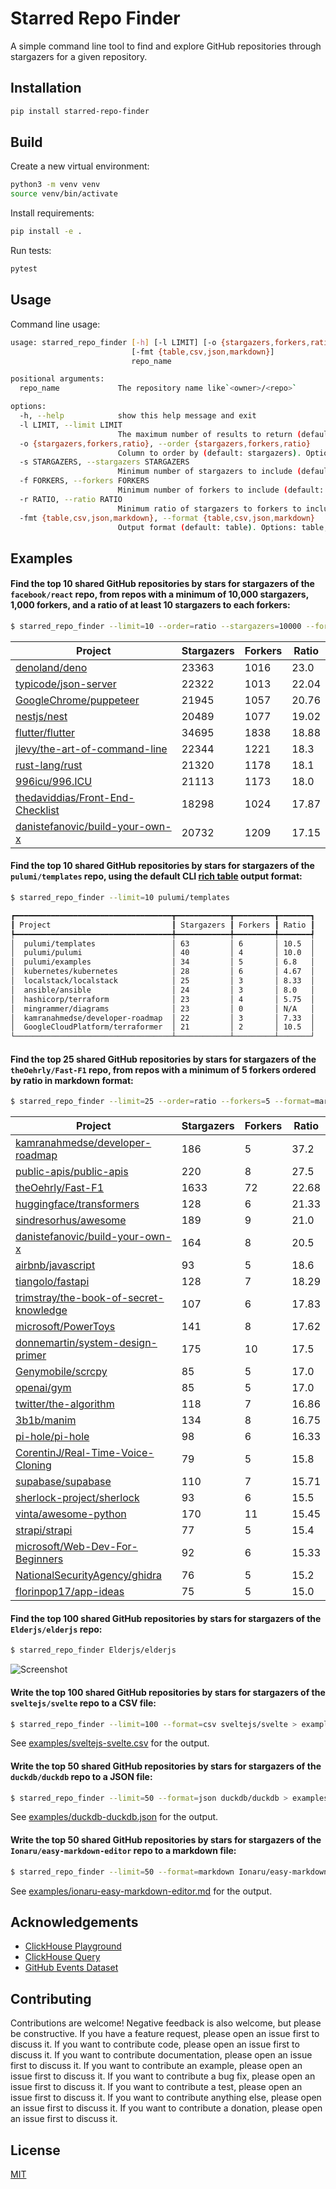 # Starred Repo Finder

A simple command line tool to find and explore GitHub repositories through stargazers for a given repository.

## Installation

```bash
pip install starred-repo-finder
```

## Build

Create a new virtual environment:

```bash
python3 -m venv venv
source venv/bin/activate
```

Install requirements:

```bash
pip install -e .
```

Run tests:

```bash
pytest
```

## Usage

Command line usage:

```bash
usage: starred_repo_finder [-h] [-l LIMIT] [-o {stargazers,forkers,ratio}] [-s STARGAZERS] [-f FORKERS] [-r RATIO]
                           [-fmt {table,csv,json,markdown}]
                           repo_name

positional arguments:
  repo_name             The repository name like`<owner>/<repo>`

options:
  -h, --help            show this help message and exit
  -l LIMIT, --limit LIMIT
                        The maximum number of results to return (default: 100)
  -o {stargazers,forkers,ratio}, --order {stargazers,forkers,ratio}
                        Column to order by (default: stargazers). Options: stargazers, forkers, ratio
  -s STARGAZERS, --stargazers STARGAZERS
                        Minimum number of stargazers to include (default: None)
  -f FORKERS, --forkers FORKERS
                        Minimum number of forkers to include (default: None)
  -r RATIO, --ratio RATIO
                        Minimum ratio of stargazers to forkers to include (default: None)
  -fmt {table,csv,json,markdown}, --format {table,csv,json,markdown}
                        Output format (default: table). Options: table, csv, json, markdown
```

## Examples

#### Find the top 10 shared GitHub repositories by stars for stargazers of the `facebook/react` repo, from repos with a minimum of 10,000 stargazers, 1,000 forkers, and a ratio of at least 10 stargazers to each forkers:

```bash
$ starred_repo_finder --limit=10 --order=ratio --stargazers=10000 --forkers=1000 --ratio=10 --format=markdown facebook/react
```

| Project | Stargazers | Forkers | Ratio |
|---|---|---|---|
| [denoland/deno](https://github.com/denoland/deno) | 23363 | 1016 | 23.0 |
| [typicode/json-server](https://github.com/typicode/json-server) | 22322 | 1013 | 22.04 |
| [GoogleChrome/puppeteer](https://github.com/GoogleChrome/puppeteer) | 21945 | 1057 | 20.76 |
| [nestjs/nest](https://github.com/nestjs/nest) | 20489 | 1077 | 19.02 |
| [flutter/flutter](https://github.com/flutter/flutter) | 34695 | 1838 | 18.88 |
| [jlevy/the-art-of-command-line](https://github.com/jlevy/the-art-of-command-line) | 22344 | 1221 | 18.3 |
| [rust-lang/rust](https://github.com/rust-lang/rust) | 21320 | 1178 | 18.1 |
| [996icu/996.ICU](https://github.com/996icu/996.ICU) | 21113 | 1173 | 18.0 |
| [thedaviddias/Front-End-Checklist](https://github.com/thedaviddias/Front-End-Checklist) | 18298 | 1024 | 17.87 |
| [danistefanovic/build-your-own-x](https://github.com/danistefanovic/build-your-own-x) | 20732 | 1209 | 17.15 |

#### Find the top 10 shared GitHub repositories by stars for stargazers of the `pulumi/templates` repo, using the default CLI [rich table](https://rich.readthedocs.io/en/stable/tables.html) output format:

```bash
$ starred_repo_finder --limit=10 pulumi/templates

┏━━━━━━━━━━━━━━━━━━━━━━━━━━━━━━━━━━━┳━━━━━━━━━━━━┳━━━━━━━━━┳━━━━━━━┓
┃ Project                           ┃ Stargazers ┃ Forkers ┃ Ratio ┃
┡━━━━━━━━━━━━━━━━━━━━━━━━━━━━━━━━━━━╇━━━━━━━━━━━━╇━━━━━━━━━╇━━━━━━━┩
│  pulumi/templates                 │ 63         │ 6       │ 10.5  │
│  pulumi/pulumi                    │ 40         │ 4       │ 10.0  │
│  pulumi/examples                  │ 34         │ 5       │ 6.8   │
│  kubernetes/kubernetes            │ 28         │ 6       │ 4.67  │
│  localstack/localstack            │ 25         │ 3       │ 8.33  │
│  ansible/ansible                  │ 24         │ 3       │ 8.0   │
│  hashicorp/terraform              │ 23         │ 4       │ 5.75  │
│  mingrammer/diagrams              │ 23         │ 0       │ N/A   │
│  kamranahmedse/developer-roadmap  │ 22         │ 3       │ 7.33  │
│  GoogleCloudPlatform/terraformer  │ 21         │ 2       │ 10.5  │
└───────────────────────────────────┴────────────┴─────────┴───────┘
```

#### Find the top 25 shared GitHub repositories by stars for stargazers of the `theOehrly/Fast-F1` repo, from repos with a minimum of 5 forkers ordered by ratio in markdown format:

```bash
$ starred_repo_finder --limit=25 --order=ratio --forkers=5 --format=markdown theOehrly/Fast-F1
```

| Project | Stargazers | Forkers | Ratio |
|---|---|---|---|
| [kamranahmedse/developer-roadmap](https://github.com/kamranahmedse/developer-roadmap) | 186 | 5 | 37.2 |
| [public-apis/public-apis](https://github.com/public-apis/public-apis) | 220 | 8 | 27.5 |
| [theOehrly/Fast-F1](https://github.com/theOehrly/Fast-F1) | 1633 | 72 | 22.68 |
| [huggingface/transformers](https://github.com/huggingface/transformers) | 128 | 6 | 21.33 |
| [sindresorhus/awesome](https://github.com/sindresorhus/awesome) | 189 | 9 | 21.0 |
| [danistefanovic/build-your-own-x](https://github.com/danistefanovic/build-your-own-x) | 164 | 8 | 20.5 |
| [airbnb/javascript](https://github.com/airbnb/javascript) | 93 | 5 | 18.6 |
| [tiangolo/fastapi](https://github.com/tiangolo/fastapi) | 128 | 7 | 18.29 |
| [trimstray/the-book-of-secret-knowledge](https://github.com/trimstray/the-book-of-secret-knowledge) | 107 | 6 | 17.83 |
| [microsoft/PowerToys](https://github.com/microsoft/PowerToys) | 141 | 8 | 17.62 |
| [donnemartin/system-design-primer](https://github.com/donnemartin/system-design-primer) | 175 | 10 | 17.5 |
| [Genymobile/scrcpy](https://github.com/Genymobile/scrcpy) | 85 | 5 | 17.0 |
| [openai/gym](https://github.com/openai/gym) | 85 | 5 | 17.0 |
| [twitter/the-algorithm](https://github.com/twitter/the-algorithm) | 118 | 7 | 16.86 |
| [3b1b/manim](https://github.com/3b1b/manim) | 134 | 8 | 16.75 |
| [pi-hole/pi-hole](https://github.com/pi-hole/pi-hole) | 98 | 6 | 16.33 |
| [CorentinJ/Real-Time-Voice-Cloning](https://github.com/CorentinJ/Real-Time-Voice-Cloning) | 79 | 5 | 15.8 |
| [supabase/supabase](https://github.com/supabase/supabase) | 110 | 7 | 15.71 |
| [sherlock-project/sherlock](https://github.com/sherlock-project/sherlock) | 93 | 6 | 15.5 |
| [vinta/awesome-python](https://github.com/vinta/awesome-python) | 170 | 11 | 15.45 |
| [strapi/strapi](https://github.com/strapi/strapi) | 77 | 5 | 15.4 |
| [microsoft/Web-Dev-For-Beginners](https://github.com/microsoft/Web-Dev-For-Beginners) | 92 | 6 | 15.33 |
| [NationalSecurityAgency/ghidra](https://github.com/NationalSecurityAgency/ghidra) | 76 | 5 | 15.2 |
| [florinpop17/app-ideas](https://github.com/florinpop17/app-ideas) | 75 | 5 | 15.0 |

#### Find the top 100 shared GitHub repositories by stars for stargazers of the `Elderjs/elderjs` repo:

```bash
$ starred_repo_finder Elderjs/elderjs
```

![Screenshot](https://github.com/tylercb/starred_repo_finder/raw/main/screenshot.png)

#### Write the top 100 shared GitHub repositories by stars for stargazers of the `sveltejs/svelte` repo to a CSV file:

```bash
$ starred_repo_finder --limit=100 --format=csv sveltejs/svelte > examples/sveltejs-svelte.csv
```

See [examples/sveltejs-svelte.csv](https://github.com/tylercb/starred_repo_finder/blob/main/examples/sveltejs-svelte.csv) for the output.

#### Write the top 50 shared GitHub repositories by stars for stargazers of the `duckdb/duckdb` repo to a JSON file:

```bash
$ starred_repo_finder --limit=50 --format=json duckdb/duckdb > examples/duckdb-duckdb.json
```

See [examples/duckdb-duckdb.json](https://github.com/tylercb/starred_repo_finder/blob/main/examples/duckdb-duckdb.json) for the output.

#### Write the top 50 shared GitHub repositories by stars for stargazers of the `Ionaru/easy-markdown-editor` repo to a markdown file:

```bash
$ starred_repo_finder --limit=50 --format=markdown Ionaru/easy-markdown-editor > examples/ionaru-easy-markdown-editor.md
```

See [examples/ionaru-easy-markdown-editor.md](https://github.com/tylercb/starred_repo_finder/blob/main/examples/ionaru-easy-markdown-editor.md) for the output.

## Acknowledgements

- [ClickHouse Playground](https://clickhouse.com/docs/en/getting-started/playground)
- [ClickHouse Query](https://play.clickhouse.com/play)
- [GitHub Events Dataset](https://clickhouse.com/docs/en/getting-started/example-datasets/github-events)

## Contributing

Contributions are welcome! Negative feedback is also welcome, but please be constructive. If you have a feature request, please open an issue first to discuss it. If you want to contribute code, please open an issue first to discuss it. If you want to contribute documentation, please open an issue first to discuss it. If you want to contribute an example, please open an issue first to discuss it. If you want to contribute a bug fix, please open an issue first to discuss it. If you want to contribute a test, please open an issue first to discuss it. If you want to contribute anything else, please open an issue first to discuss it. If you want to contribute a donation, please open an issue first to discuss it.

## License

[MIT](LICENSE)
